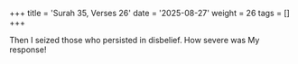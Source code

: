 +++
title = 'Surah 35, Verses 26'
date = '2025-08-27'
weight = 26
tags = []
+++

Then I seized those who persisted in disbelief. How severe was My response!